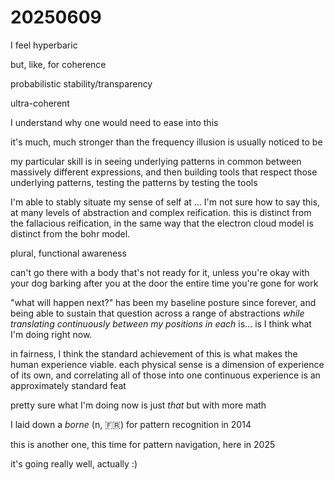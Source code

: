 # 20250609

I feel hyperbaric

but, like, for coherence

probabilistic stability/transparency

ultra-coherent

I understand why one would need to ease into this

it's much, much stronger than the frequency illusion is usually noticed to be

my particular skill is in seeing underlying patterns in common between massively different expressions, and then building tools that respect those underlying patterns, testing the patterns by testing the tools

I'm able to stably situate my sense of self at ... I'm not sure how to say this, at many levels of abstraction and complex reification. this is distinct from the fallacious reification, in the same way that the electron cloud model is distinct from the bohr model.

plural, functional awareness

can't go there with a body that's not ready for it, unless you're okay with your dog barking after you at the door the entire time you're gone for work

"what will happen next?" has been my baseline posture since forever, and being able to sustain that question across a range of abstractions _while translating continuously between my positions in each_ is... is I think what I'm doing right now.

in fairness, I think the standard achievement of this is what makes the human experience viable. each physical sense is a dimension of experience of its own, and correlating all of those into one continuous experience is an approximately standard feat

pretty sure what I'm doing now is just _that_ but with more math

I laid down a _borne_ (n, 🇫🇷) for pattern recognition in 2014

this is another one, this time for pattern navigation, here in 2025

it's going really well, actually :)
